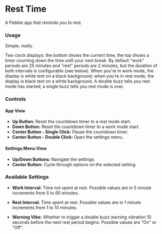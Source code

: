 # Rest Time

A Pebble app that reminds you to rest.

### Usage

Simple, really.

Two clock displays: the bottom shows the current time, the top shows a timer
counting down the time until your next break. By default "work" periods are 25
minutes and "rest" periods are 2 minutes, but the duration of both intervals is
configurable (see below). When you're in work mode, the display is white text on
a black background; when you're in rest mode, the display is black text on a
white background. A double buzz tells you rest mode has started; a single buzz
tells you rest mode is over.

### Controls

#### App View

* **Up Button:** Reset the countdown timer to a rest mode start.
* **Down Button:** Reset the countdown timer to a work mode start.
* **Center Button - Single Click:** Pause the countdown timer.
* **Center Button - Double Click:** Open the settings menu.

#### Settings Menu View

* **Up/Down Buttons:** Navigate the settings.
* **Center Button:** Cycle through options on the selected setting.

### Available Settings

* **Work Interval:** Time not spent at rest. Possible values are in 5 minute
  increments from 5 to 60 minutes.

* **Rest Interval:** Time spent at rest. Possible values are in 1 minute
  increments from 1 to 10 minutes.

* **Warning Vibe:** Whether to trigger a double buzz warning vibration 10
  seconds before the next rest period begins. Possible values are "On" or "Off".
